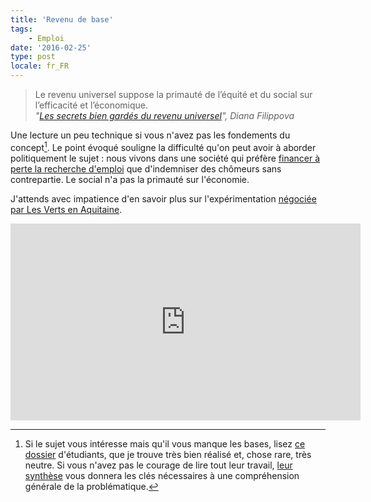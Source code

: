 ```yaml
---
title: 'Revenu de base'
tags:
    - Emploi
date: '2016-02-25'
type: post
locale: fr_FR
---
```


> Le revenu universel suppose la primauté de l’équité et du social sur l’efficacité et l’économique.  
> <cite>"[Les secrets bien gardés du revenu universel](http://magazine.ouishare.net/fr/2016/02/les-secrets-bien-gardes-du-revenu-universel/)", Diana Filippova</cite>

Une lecture un peu technique si vous n'avez pas les fondements du concept[^dossier]. Le point évoqué souligne la difficulté qu'on peut avoir à aborder politiquement le sujet : nous vivons dans une société qui préfère [financer à perte la recherche d'emploi](http://www.lemonde.fr/les-decodeurs/article/2016/02/24/les-chomeurs-ne-sont-pas-responsables-du-deficit-et-de-la-dette-de-l-assurance-chomage_4870857_4355770.html) que d'indemniser des chômeurs sans contrepartie. Le social n'a pas la primauté sur l'économie.

[^dossier]: Si le sujet vous intéresse mais qu'il vous manque les bases, lisez [ce dossier](http://www.controverses-minesparistech-4.fr/~groupe16/ "Revenu de base : Utopie ou pragmatisme") d'étudiants, que je trouve très bien réalisé et, chose rare, très neutre. Si vous n'avez pas le courage de lire tout leur travail, [leur synthèse](http://www.controverses-minesparistech-4.fr/~groupe16/2015/06/01/en-bref/) vous donnera les clés nécessaires à une compréhension générale de la problématique.

J'attends avec impatience d'en savoir plus sur l'expérimentation [négociée par Les Verts en Aquitaine](http://rue89bordeaux.com/2015/12/le-revenu-de-base-dans-laccord-ps-eelv-pour-la-region/ "&quot;Le revenu de base dans l’accord PS-EELV pour la région&quot;, Walid Salem").

<div class="videoWrapper">
<iframe width="560" height="315" src="https://www.youtube-nocookie.com/embed/z9N0v4UGFHo?list=PLkzjbW_sNXE_fywK-iKQ0HJF_DcMRQTNG" frameborder="0" allow="autoplay; encrypted-media" allowfullscreen></iframe>
</div>

